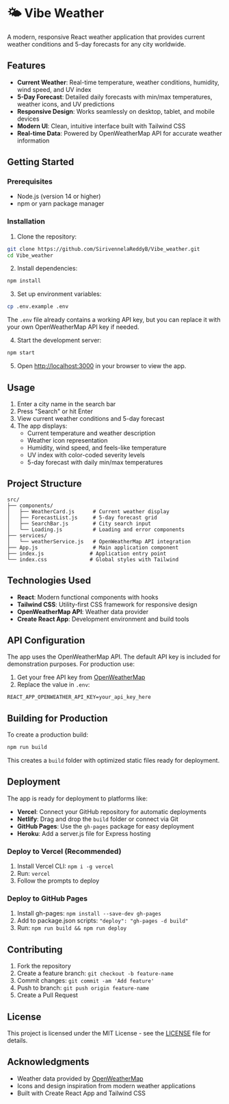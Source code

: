 # 🌤️ Vibe Weather

A modern, responsive React weather application that provides current weather conditions and 5-day forecasts for any city worldwide.

## Features

- **Current Weather**: Real-time temperature, weather conditions, humidity, wind speed, and UV index
- **5-Day Forecast**: Detailed daily forecasts with min/max temperatures, weather icons, and UV predictions
- **Responsive Design**: Works seamlessly on desktop, tablet, and mobile devices
- **Modern UI**: Clean, intuitive interface built with Tailwind CSS
- **Real-time Data**: Powered by OpenWeatherMap API for accurate weather information

## Getting Started

### Prerequisites

- Node.js (version 14 or higher)
- npm or yarn package manager

### Installation

1. Clone the repository:
```bash
git clone https://github.com/SirivennelaReddyB/Vibe_weather.git
cd Vibe_weather
```

2. Install dependencies:
```bash
npm install
```

3. Set up environment variables:
```bash
cp .env.example .env
```
The `.env` file already contains a working API key, but you can replace it with your own OpenWeatherMap API key if needed.

4. Start the development server:
```bash
npm start
```

5. Open [http://localhost:3000](http://localhost:3000) in your browser to view the app.

## Usage

1. Enter a city name in the search bar
2. Press "Search" or hit Enter
3. View current weather conditions and 5-day forecast
4. The app displays:
   - Current temperature and weather description
   - Weather icon representation
   - Humidity, wind speed, and feels-like temperature
   - UV index with color-coded severity levels
   - 5-day forecast with daily min/max temperatures

## Project Structure

```
src/
├── components/
│   ├── WeatherCard.js      # Current weather display
│   ├── ForecastList.js     # 5-day forecast grid
│   ├── SearchBar.js        # City search input
│   └── Loading.js          # Loading and error components
├── services/
│   └── weatherService.js   # OpenWeatherMap API integration
├── App.js                  # Main application component
├── index.js               # Application entry point
└── index.css              # Global styles with Tailwind
```

## Technologies Used

- **React**: Modern functional components with hooks
- **Tailwind CSS**: Utility-first CSS framework for responsive design
- **OpenWeatherMap API**: Weather data provider
- **Create React App**: Development environment and build tools

## API Configuration

The app uses the OpenWeatherMap API. The default API key is included for demonstration purposes. For production use:

1. Get your free API key from [OpenWeatherMap](https://openweathermap.org/api)
2. Replace the value in `.env`:
```
REACT_APP_OPENWEATHER_API_KEY=your_api_key_here
```

## Building for Production

To create a production build:

```bash
npm run build
```

This creates a `build` folder with optimized static files ready for deployment.

## Deployment

The app is ready for deployment to platforms like:

- **Vercel**: Connect your GitHub repository for automatic deployments
- **Netlify**: Drag and drop the `build` folder or connect via Git
- **GitHub Pages**: Use the `gh-pages` package for easy deployment
- **Heroku**: Add a server.js file for Express hosting

### Deploy to Vercel (Recommended)

1. Install Vercel CLI: `npm i -g vercel`
2. Run: `vercel`
3. Follow the prompts to deploy

### Deploy to GitHub Pages

1. Install gh-pages: `npm install --save-dev gh-pages`
2. Add to package.json scripts: `"deploy": "gh-pages -d build"`
3. Run: `npm run build && npm run deploy`

## Contributing

1. Fork the repository
2. Create a feature branch: `git checkout -b feature-name`
3. Commit changes: `git commit -am 'Add feature'`
4. Push to branch: `git push origin feature-name`
5. Create a Pull Request

## License

This project is licensed under the MIT License - see the [LICENSE](LICENSE) file for details.

## Acknowledgments

- Weather data provided by [OpenWeatherMap](https://openweathermap.org/)
- Icons and design inspiration from modern weather applications
- Built with Create React App and Tailwind CSS
